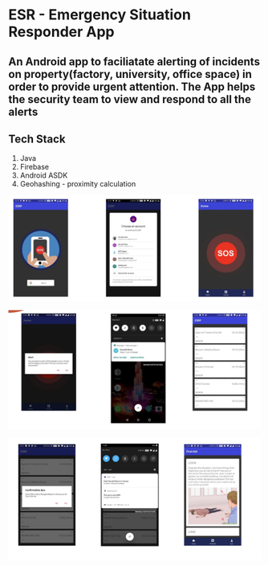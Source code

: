 # ESR - Emergency Situation Responder App

## An Android app to faciliatate alerting of incidents on property(factory, university, office space) in order to provide urgent attention. The App helps the security team to view and respond to all the alerts

## Tech Stack
1. Java
2. Firebase
3. Android ASDK
4. Geohashing - proximity calculation

![Image 1](./Screenshots/1.jpeg)

![Image 2](./Screenshots/2.jpeg)

![Image 3](./Screenshots/3.jpeg)

